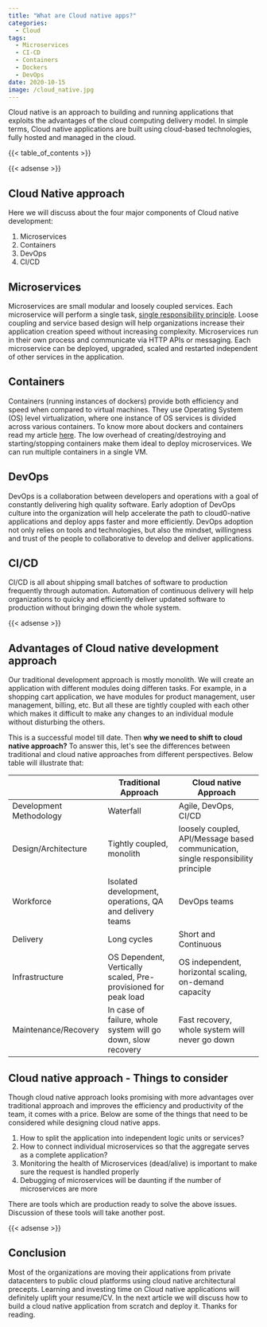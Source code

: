 ```yaml
---
title: "What are Cloud native apps?"
categories:
  - Cloud
tags:
  - Microservices
  - CI-CD
  - Containers
  - Dockers
  - DevOps
date: 2020-10-15
image: /cloud_native.jpg
---
```


Cloud native is an approach to building and running applications that exploits the advantages of the cloud computing delivery model. In simple terms, Cloud native applications are built using cloud-based technologies, fully hosted and managed in the cloud.

{{< table_of_contents >}}

{{< adsense >}}

## Cloud Native approach
Here we will discuss about the four major components of Cloud native development:

1. Microservices
2. Containers
3. DevOps
4. CI/CD


## Microservices
Microservices are small modular and loosely coupled services. Each microservice will perform a single task, [single responsibility principle](https://en.wikipedia.org/wiki/Single-responsibility_principle). Loose coupling and service based design will help organizations increase their application creation speed without increasing complexity. Microservices run in their own process and communicate via HTTP APIs or messaging. Each microservice can be deployed, upgraded, scaled and restarted independent of other services in the application.

## Containers
Containers (running instances of dockers) provide both efficiency and speed when compared to virtual machines. They use Operating System (OS) level virtualization, where one instance of OS services is divided across various containers. To know more about dockers and containers read my article [here](https://saisyam.com/understanding-dockers-and-containers/). The low overhead of creating/destroying and starting/stopping containers make them ideal to deploy microservices. We can run multiple containers in a single VM.

## DevOps
DevOps is a collaboration between developers and operations with a goal of constantly delivering high quality software. Early adoption of DevOps culture into the organization will help accelerate the path to cloud0-native applications and deploy apps faster and more efficiently. DevOps adoption not only relies on tools and technologies, but also the mindset, willingness and trust of the people to collaborative to develop and deliver applications.

## CI/CD
CI/CD is all about shipping small batches of software to production frequently through automation. Automation of continuous delivery will help organizations to quicky and efficiently deliver updated software to production without bringing down the whole system.   

{{< adsense >}}

## Advantages of Cloud native development approach
Our traditional development approach is mostly monolith. We will create an application with different modules doing differen tasks. For example, in a shopping cart application, we have modules for product management, user management, billing, etc. But all these are tightly coupled with each other which makes it difficult to make any changes to an individual module without disturbing the others.

This is a successful model till date. Then **why we need to shift to cloud native approach?** To answer this, let's see the differences between traditional and cloud native approaches from different perspectives. Below table will illustrate that:

<div class="my-table">

|                          | Traditional Approach                    | Cloud native Approach |
|------------------------|-----------------------------------------|-----------------------|
| Development Methodology  | Waterfall                               | Agile, DevOps, CI/CD  |
| Design/Architecture | Tightly coupled, monolith | loosely coupled, API/Message based communication, single responsibility principle |
| Workforce                | Isolated development, operations, QA and delivery teams| DevOps teams |
| Delivery | Long cycles | Short and Continuous |
| Infrastructure | OS Dependent, Vertically scaled, Pre-provisioned for peak load | OS independent, horizontal scaling, on-demand capacity |
| Maintenance/Recovery | In case of failure, whole system will go down, slow recovery | Fast recovery, whole system will never go down |
</div>

## Cloud native approach - Things to consider
Though cloud native approach looks promising with more advantages over traditional approach and improves the efficiency and productivity of the team, it comes with a price. Below are some of the things that need to be considered while designing cloud native apps.

1. How to split the application into independent logic units or services?
2. How to connect individual microservices so that the aggregate serves as a complete application?
3. Monitoring the health of Microservices (dead/alive) is important to make sure the request is handled properly
4. Debugging of microservices will be daunting if the number of microservices are more

There are tools which are production ready to solve the above issues. Discussion of these tools will take another post.

{{< adsense >}}

## Conclusion
Most of the organizations are moving their applications from private datacenters to public cloud platforms using cloud native architectural precepts. Learning and investing time on Cloud native applications will definitely uplift your resume/CV. In the next article we will discuss how to build a cloud native application from scratch and deploy it. Thanks for reading. 